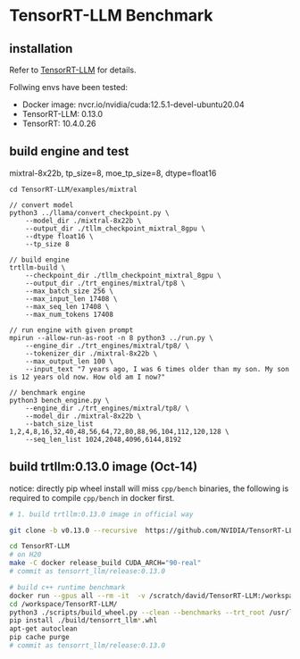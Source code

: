 # TensorRT-LLM Benchmark


## installation
Refer to [TensorRT-LLM](https://nvidia.github.io/TensorRT-LLM/installation/linux.html) for details.

Follwing envs have been tested:
- Docker image: nvcr.io/nvidia/cuda:12.5.1-devel-ubuntu20.04
- TensorRT-LLM: 0.13.0
- TensorRT: 10.4.0.26

## build engine and test
mixtral-8x22b, tp_size=8, moe_tp_size=8, dtype=float16
```
cd TensorRT-LLM/examples/mixtral

// convert model
python3 ../llama/convert_checkpoint.py \
    --model_dir ./mixtral-8x22b \
    --output_dir ./tllm_checkpoint_mixtral_8gpu \
    --dtype float16 \
    --tp_size 8

// build engine
trtllm-build \
    --checkpoint_dir ./tllm_checkpoint_mixtral_8gpu \
    --output_dir ./trt_engines/mixtral/tp8 \
    --max_batch_size 256 \
    --max_input_len 17408 \ 
    --max_seq_len 17408 \
    --max_num_tokens 17408

// run engine with given prompt
mpirun --allow-run-as-root -n 8 python3 ../run.py \
    --engine_dir ./trt_engines/mixtral/tp8/ \
    --tokenizer_dir ./mixtral-8x22b \
    --max_output_len 100 \
    --input_text "7 years ago, I was 6 times older than my son. My son is 12 years old now. How old am I now?"

// benchmark engine
python3 bench_engine.py \
    --engine_dir ./trt_engines/mixtral/tp8/ \
    --model_dir ./mixtral-8x22b \
    --batch_size_list 1,2,4,8,16,32,40,48,56,64,72,80,88,96,104,112,120,128 \
    --seq_len_list 1024,2048,4096,6144,8192
```



## build trtllm:0.13.0 image (Oct-14)

notice: directly pip wheel install will miss `cpp/bench` binaries, the following is required to compile `cpp/bench` in docker first. 

```sh
# 1. build trtllm:0.13.0 image in official way 

git clone -b v0.13.0 --recursive  https://github.com/NVIDIA/TensorRT-LLM.git

cd TensorRT-LLM 
# on H20
make -C docker release_build CUDA_ARCH="90-real"
# commit as tensorrt_llm/release:0.13.0 

# build c++ runtime benchmark 
docker run --gpus all --rm -it  -v /scratch/david/TensorRT-LLM:/workspace/TensorRT-LLM tensorrt_llm/release:0.13.0 
cd /workspace/TensorRT-LLM/ 
python3 ./scripts/build_wheel.py --clean --benchmarks --trt_root /usr/local/tensorrt --build_type "Release"
pip install ./build/tensorrt_llm*.whl
apt-get autoclean
pip cache purge
# commit as tensorrt_llm/release:0.13.0 

```


